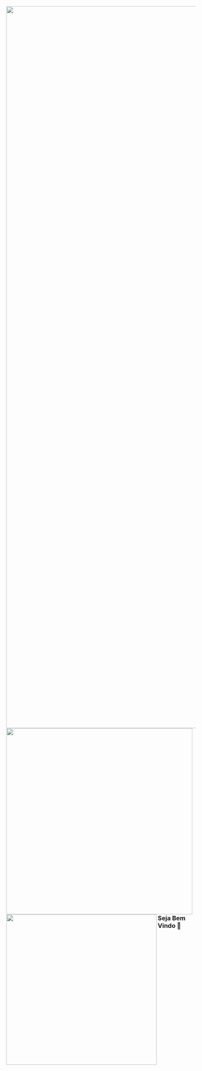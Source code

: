 <img width="1920px" src="https://imgur.com/lATx8kq.png"/>
<img width="495px" align="left" src="https://github-readme-stats.vercel.app/api?username=AlehSouza&theme=buefy"/>
<img width="400px" align="left" src="https://github-readme-stats.vercel.app/api/top-langs/?username=AlehSouza&hide=html&layout=compact&theme=buefy"/>

### Seja Bem Vindo 👋

<!--
**AlehSouza/AlehSouza** is a ✨ _special_ ✨ repository because its `README.md` (this file) appears on your GitHub profile.



Here are some ideas to get you started:

- 🔭 I’m currently working on ...
- 🌱 I’m currently learning ...
- 👯 I’m looking to collaborate on ...
- 🤔 I’m looking for help with ...
- 💬 Ask me about ...
- 📫 How to reach me: ...
- 😄 Pronouns: ...
- ⚡ Fun fact: ...
-->
